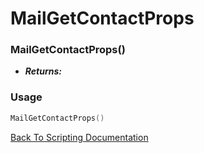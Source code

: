 # MailGetContactProps

### MailGetContactProps()
- ***Returns:*** 

### Usage

```Lua
MailGetContactProps()
```


[Back To Scripting Documentation](../README.md)
